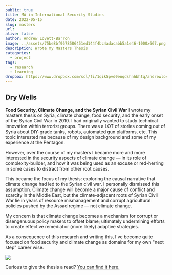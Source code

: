 ```yaml
---
public: true
title: MA in International Security Studies
date: 2022-05-15
slug: masters
url: 
alive: false
author: Andrew Lovett-Barron
image: ../assets/75be8bf9678586451ed144f4bc4adacabb5a1e46-1000x667.png
description: Wrote my Masters Thesis
categories:
  - project
tags:
  - research
  - learning
dropbox: https://www.dropbox.com/scl/fi/1qik5pvd0enqdshnhbhtq/andrewlovettbarron-thesis-final.pdf?rlkey=0s8mez17ghs7de9lh2hzvkmx0&dl=0
---
```

## Dry Wells
**Food Security, Climate Change, and the Syrian Civil War**
I wrote my masters thesis on Syria, climate change, food security, and the early onset of the Syrian Civil War in 2010. I had originally wanted to study technical innovation within terrorist groups. There was a LOT of stories coming out of Syria about DIY-grade tanks, robots, automated gun platforms, etc. This topic interested me because of my design background and some of my experience at the Pentagon.

However, over the course of my masters I became more and more interested in the security aspects of climate change — in its role of complexity-builder, and how it was being used as an excuse or red-herring in some cases to distract from other root causes. 

This became the focus of my thesis: exploring the causal narrative that climate change had led to the Syrian civil war. I personally dismissed this assumption. Climate change will become a major cause of conflict and scarcity in the Middle East, but the climate-adjacent roots of Syrian Civil War lie in years of resource mismanagement and corrupt agricultural policies pushed by the Assad regime — not climate change.

My concern is that climate change becomes a mechanism for corrupt or disengenuous  policy makers to offset blame; ultimately undermining efforts to create effective remedial or (more likely) adaptive strategies.

As a consequence of this research and writing this, I've become quite focused on food security and climate change as domains for my own "next step" career wise.

![](../assets/ma-in-international-security-studies-1.png)

Curious to give the thesis a read? [You can find it here.](https://www.dropbox.com/scl/fi/1qik5pvd0enqdshnhbhtq/andrewlovettbarron-thesis-final.pdf?rlkey=0s8mez17ghs7de9lh2hzvkmx0&dl=0)



